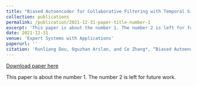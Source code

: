 ```yaml
---
title: "Biased Autoencoder for Collaborative Filtering with Temporal Signals"
collection: publications
permalink: /publication/2021-12-31-paper-title-number-1
excerpt: 'This paper is about the number 1. The number 2 is left for future work.'
date: 2021-12-31
venue: 'Expert Systems with Applications'
paperurl: ''
citation: 'Runliang Dou, Oguzhan Arslan, and Ce Zhang*, “Biased Autoencoder for Collaborative Filtering with Temporal Signals,” Expert Systems with Applications, Volume 186, 30 December 2021, 115775.'
---
```

[Download paper here](https://doi.org/10.1016/j.eswa.2021.115775)

This paper is about the number 1. The number 2 is left for future work.

